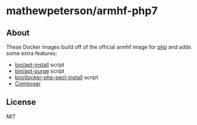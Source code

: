 # mathewpeterson/armhf-php7

## About

These Docker images build off of the official armhf image for [php](https://hub.docker.com/r/armhf/php/) and adds some extra features:

- [bin/apt-install](bin/apt-install) script
- [bin/apt-purge](bin/apt-purge) script
- [bin/docker-php-pecl-install](bin/docker-php-pecl-install]) script
- [Composer](https://getcomposer.org)

## License
MIT
